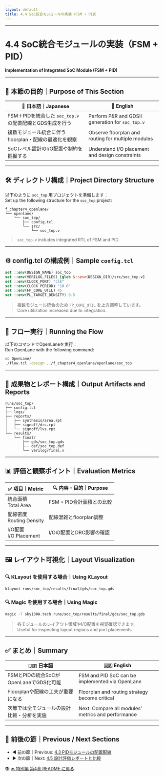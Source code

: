 ```yaml
---
layout: default
title: 4.4 SoC統合モジュールの実装（FSM + PID）
---
```


---

# 4.4 SoC統合モジュールの実装（FSM + PID）  
**Implementation of Integrated SoC Module (FSM + PID)**

---

## 🎯 本節の目的｜Purpose of This Section

| 📝 日本語｜Japanese | 📘 English |
|--------------------|-----------|
| FSM＋PIDを統合した `soc_top.v` の配置配線とGDS生成を行う | Perform P&R and GDSII generation for `soc_top.v` |
| 複数モジュール統合に伴う floorplan・配線の最適化を観察 | Observe floorplan and routing for multiple modules |
| SoCレベル設計のI/O配置や制約を把握する | Understand I/O placement and design constraints |

---

## 🛠️ ディレクトリ構成｜Project Directory Structure

以下のように `soc_top` 用プロジェクトを準備します：  
Set up the following structure for the `soc_top` project:

```text
f_chapter4_openlane/
└── openlane/
    └── soc_top/
        ├── config.tcl
        └── src/
            └── soc_top.v
```

> `soc_top.v` includes integrated RTL of FSM and PID.

---

## ⚙️ config.tcl の構成例｜Sample `config.tcl`

```tcl
set ::env(DESIGN_NAME) soc_top
set ::env(VERILOG_FILES) [glob $::env(DESIGN_DIR)/src/soc_top.v]
set ::env(CLOCK_PORT) "clk"
set ::env(CLOCK_PERIOD) "10.0"
set ::env(FP_CORE_UTIL) 45
set ::env(PL_TARGET_DENSITY) 0.5
```

> 複数モジュール統合のため `FP_CORE_UTIL` を上方調整しています。  
> Core utilization increased due to integration.

---

## 🚀 フロー実行｜Running the Flow

以下のコマンドでOpenLaneを実行：  
Run OpenLane with the following command:

```bash
cd OpenLane/
./flow.tcl -design ../f_chapter4_openlane/openlane/soc_top
```

---

## 📂 成果物とレポート構成｜Output Artifacts and Reports

```text
runs/soc_top/
├── config.tcl
├── logs/
├── reports/
│   ├── synthesis/area.rpt
│   ├── signoff/drc.rpt
│   └── signoff/lvs.rpt
└── results/
    └── final/
        ├── gds/soc_top.gds
        ├── def/soc_top.def
        └── verilog/final.v
```

---

## 📊 評価と観察ポイント｜Evaluation Metrics

| ✅ 項目｜Metric | 🔍 内容・目的｜Purpose |
|----------------|------------------------|
| 統合面積<br>Total Area | FSM + PID合計面積との比較 |
| 配線密度<br>Routing Density | 配線混雑とfloorplan調整 |
| I/O配置<br>I/O Placement | I/Oの配置とDRC影響の確認 |

---

## 🖼️ レイアウト可視化｜Layout Visualization

### 🔍 KLayout を使用する場合｜Using KLayout

```bash
klayout runs/soc_top/results/final/gds/soc_top.gds
```

### 🔍 Magic を使用する場合｜Using Magic

```bash
magic -T sky130A.tech runs/soc_top/results/final/gds/soc_top.gds
```

> 各モジュールのレイアウト領域やI/O配置を視覚確認できます。  
> Useful for inspecting layout regions and port placements.

---

## ✅ まとめ｜Summary

| 🇯🇵 日本語 | 🇺🇸 English |
|------------|------------|
| FSMとPIDの統合SoCがOpenLaneでGDS化可能 | FSM and PID SoC can be implemented via OpenLane |
| Floorplanや配線の工夫が重要になる | Floorplan and routing strategy become critical |
| 次節では全モジュールの設計比較・分析を実施 | Next: Compare all modules’ metrics and performance |

---

## 📎 前後の節｜Previous / Next Sections

- ◀️ 前の節｜Previous: [4.3 PIDモジュールの配置配線](./4_3_pid_layout.md)  
- ▶️ 次の節｜Next: [4.5 設計評価レポートと比較](./4_5_evaluation.md)

📚 [🔙 特別編 第4章 README に戻る](../README.md)
